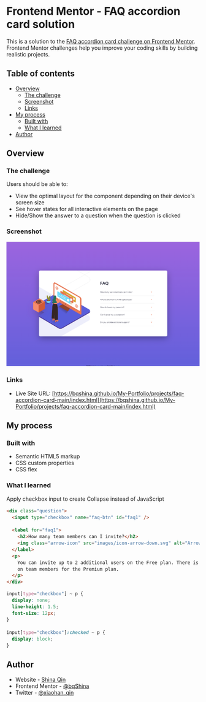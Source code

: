 # Frontend Mentor - FAQ accordion card solution

This is a solution to the [FAQ accordion card challenge on Frontend Mentor](https://www.frontendmentor.io/challenges/faq-accordion-card-XlyjD0Oam). Frontend Mentor challenges help you improve your coding skills by building realistic projects.

## Table of contents

- [Overview](#overview)
  - [The challenge](#the-challenge)
  - [Screenshot](#screenshot)
  - [Links](#links)
- [My process](#my-process)
  - [Built with](#built-with)
  - [What I learned](#what-i-learned)
- [Author](#author)

## Overview

### The challenge

Users should be able to:

- View the optimal layout for the component depending on their device's screen size
- See hover states for all interactive elements on the page
- Hide/Show the answer to a question when the question is clicked

### Screenshot

![](./images/screenshot.png)

### Links

- Live Site URL: [https://bqshina.github.io/My-Portfolio/projects/faq-accordion-card-main/index.html](https://bqshina.github.io/My-Portfolio/projects/faq-accordion-card-main/index.html)

## My process

### Built with

- Semantic HTML5 markup
- CSS custom properties
- CSS flex

### What I learned

Apply checkbox input to create Collapse instead of JavaScript

```html
<div class="question">
  <input type="checkbox" name="faq-btn" id="faq1" />

  <label for="faq1">
    <h2>How many team members can I invite?</h2>
    <img class="arrow-icon" src="images/icon-arrow-down.svg" alt="Arrow icon" />
  </label>
  <p>
    You can invite up to 2 additional users on the Free plan. There is no limit
    on team members for the Premium plan.
  </p>
</div>
```

```css
input[type="checkbox"] ~ p {
  display: none;
  line-height: 1.5;
  font-size: 12px;
}

input[type="checkbox"]:checked ~ p {
  display: block;
}
```

## Author

- Website - [Shina Qin](https://bqshina.github.io/My-Portfolio/)
- Frontend Mentor - [@bqShina](https://www.frontendmentor.io/profile/bqShina)
- Twitter - [@xiaohan_qin](https://www.twitter.com/xiaohan_qin)
